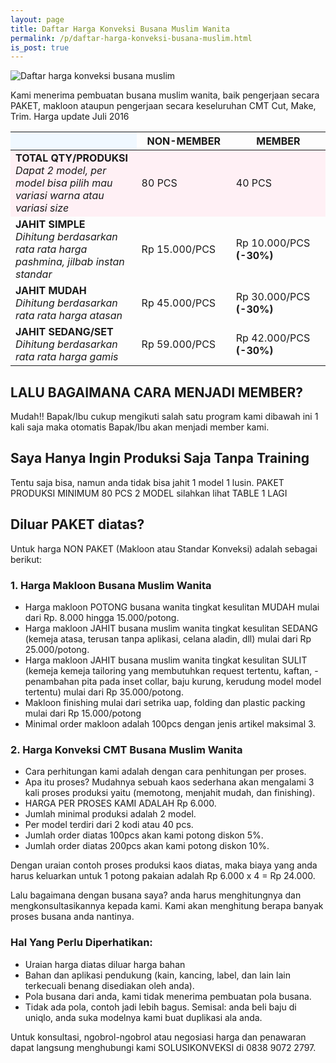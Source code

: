 ```yaml
---
layout: page
title: Daftar Harga Konveksi Busana Muslim Wanita
permalink: /p/daftar-harga-konveksi-busana-muslim.html
is_post: true
---
```

![Daftar harga konveksi busana muslim](https://4.bp.blogspot.com/-DvZ3SFvtSOw/VLKjfL4B4LI/AAAAAAAABnY/ZBVEowrhh_8/s1600/daftar-harga-konveksi-busana-muslim.jpg)

Kami menerima pembuatan busana muslim wanita, baik pengerjaan secara PAKET, makloon ataupun pengerjaan secara keseluruhan CMT Cut, Make, Trim. Harga update Juli 2016

<div class="table-responsive">
<table class="post-tab-1" id="lihatTable1">
<thead>
<tr>
<th style="background: aliceblue;" width="40%"></th>
<th width="30%">NON-MEMBER</th>
<th width="30%">MEMBER</th>
</tr>
</thead>
<tbody>
<!--<tr>
<td><strong>MIN QTY/MODEL</strong><br />
<i class="c1">Tidak berlaku untuk jahit simple sekali seperti pashmina, square hijab, dll</i></td>
<td class="nm">40 PCS</td>
<td class="mm"><span class="stabilo">20 PCS</span> <i aria-hidden="true" class="fa fa-check" style="color: green;"></i></td>
</tr>
<tr>
<td><strong>MIN MODEL/PRODUKSI</strong><br />
<i class="c1">Tidak berlaku untuk jahit sekali seperti pashmina, square hijab, dll</i></td>
<td class="nm">2 MODEL</td>
<td class="mm">2 MODEL <i aria-hidden="true" class="fa fa-check" style="color: green;"></i></td>
</tr>
<tr>-->
<tr><td style="background: lavenderblush;"><strong>TOTAL QTY/PRODUKSI</strong><br>
<i class="c1">Dapat 2 model, per model bisa pilih mau variasi warna atau variasi size</i></td>
<td class="nm" style="background: lavenderblush;">80 PCS</td>
<td class="mm" style="background: lavenderblush;">40 PCS <i aria-hidden="true" class="fa fa-check" style="color: green;"></i></td>
</tr>
<tr>
<td><strong>JAHIT SIMPLE</strong><br>
<i class="c1">Dihitung berdasarkan rata rata harga pashmina, jilbab instan standar</i></td>
<td class="nm">Rp 15.000/PCS</td>
<td class="mm">Rp 10.000/PCS<br>
<strong>(-30%)</strong></td>
</tr>
<tr>
<td><strong>JAHIT MUDAH</strong><br>
<i class="c1">Dihitung berdasarkan rata rata harga atasan</i></td>
<td class="nm">Rp 45.000/PCS</td>
<td class="mm">Rp 30.000/PCS<br>
<strong>(-30%)</strong></td>
</tr>
<tr>
<td><strong>JAHIT SEDANG/SET</strong><br>
<i class="c1">Dihitung berdasarkan rata rata harga gamis</i></td>
<td class="nm">Rp 59.000/PCS</td>
<td class="mm">Rp 42.000/PCS<br>
<strong>(-30%)</strong></td>
</tr>
</tbody>
</table>
</div>

## LALU BAGAIMANA CARA MENJADI MEMBER?
Mudah!! Bapak/Ibu cukup mengikuti salah satu program kami dibawah ini 1 kali saja maka otomatis Bapak/Ibu akan menjadi member kami.

## Saya Hanya Ingin Produksi Saja Tanpa Training
Tentu saja bisa, namun anda tidak bisa jahit 1 model 1 lusin. PAKET PRODUKSI MINIMUM 80 PCS 2 MODEL silahkan lihat TABLE 1 LAGI

## Diluar PAKET diatas?
Untuk harga NON PAKET (Makloon atau Standar Konveksi) adalah sebagai berikut:

### 1. Harga Makloon Busana Muslim Wanita
- Harga makloon POTONG busana wanita tingkat kesulitan MUDAH mulai dari Rp. 8.000 hingga 15.000/potong.
- Harga makloon JAHIT busana muslim wanita tingkat kesulitan SEDANG (kemeja atasa, terusan tanpa aplikasi, celana aladin, dll) mulai dari Rp 25.000/potong.
- Harga makloon JAHIT busana muslim wanita tingkat kesulitan SULIT (kemeja kemeja tailoring yang membutuhkan request tertentu, kaftan,  - penambahan pita pada inset collar, baju kurung, kerudung model model tertentu) mulai dari Rp 35.000/potong.
- Makloon finishing mulai dari setrika uap, folding dan plastic packing mulai dari Rp 15.000/potong
- Minimal order makloon adalah 100pcs dengan jenis artikel maksimal 3.

### 2. Harga Konveksi CMT Busana Muslim Wanita
- Cara perhitungan kami adalah dengan cara penhitungan per proses.
- Apa itu proses? Mudahnya sebuah kaos sederhana akan mengalami 3 kali proses produksi yaitu (memotong, menjahit mudah, dan finishing).
- HARGA PER PROSES KAMI ADALAH Rp 6.000.
- Jumlah minimal produksi adalah 2 model.
- Per model terdiri dari 2 kodi atau 40 pcs.
- Jumlah order diatas 100pcs akan kami potong diskon 5%.
- Jumlah order diatas 200pcs akan kami potong diskon 10%.

Dengan uraian contoh proses produksi kaos diatas, maka biaya yang anda harus keluarkan untuk 1 potong pakaian adalah Rp 6.000 x 4 = Rp 24.000.

Lalu bagaimana dengan busana saya? anda harus menghitungnya dan mengkonsultasikannya kepada kami. Kami akan menghitung berapa banyak proses busana anda nantinya.

### Hal Yang Perlu Diperhatikan:
- Uraian harga diatas diluar harga bahan
- Bahan dan aplikasi pendukung (kain, kancing, label, dan lain lain terkecuali benang disediakan oleh anda).
- Pola busana dari anda, kami tidak menerima pembuatan pola busana.
- Tidak ada pola, contoh jadi lebih bagus. Semisal: anda beli baju di uniqlo, anda suka modelnya kami buat duplikasi ala anda.

Untuk konsultasi, ngobrol-ngobrol atau negosiasi harga dan penawaran dapat langsung menghubungi kami SOLUSIKONVEKSI di 0838 9072 2797.
